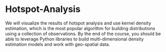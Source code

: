 # Hotspot-Analysis
 We will visualize the results of hotspot analysis and use kernel density estimation, which is the most popular algorithm for building distributions using a collection of observations. By the end of the course, you should be able to leverage Python libraries to build multi-dimensional density estimation models and work with geo-spatial data.
